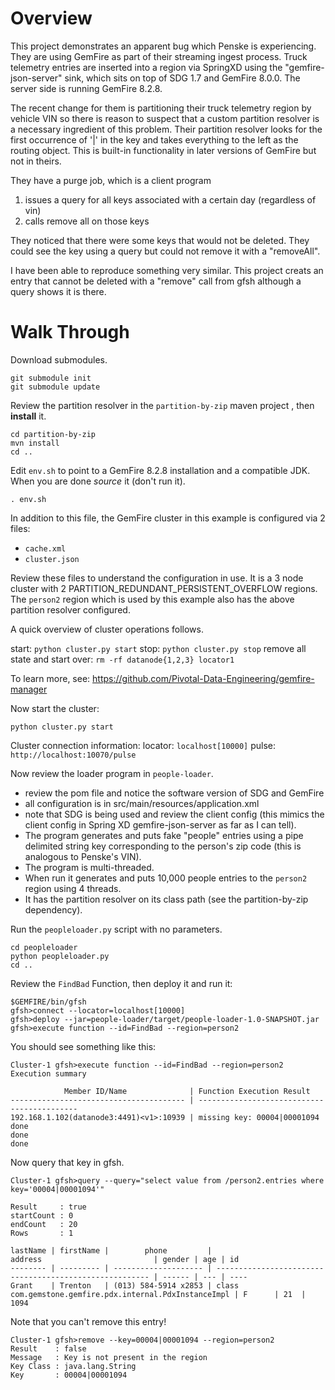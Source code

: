 # Overview

This project demonstrates an apparent bug which Penske is experiencing.  They
are using GemFire as part of their streaming ingest process.  Truck telemetry
entries are inserted into a region via SpringXD using the "gemfire-json-server"
sink, which sits on top of SDG 1.7 and GemFire 8.0.0.   The server side is
running GemFire 8.2.8.

The recent change for them is partitioning their truck telemetry region by
vehicle VIN so there is reason to suspect that a custom partition resolver
is a necessary ingredient of this problem.  Their partition resolver looks for
the first occurrence of '|' in the key and takes everything to the left as
the routing object.  This is built-in functionality in later versions of GemFire
but not in theirs.

They have a purge job, which is a client program  
1) issues a query for all keys associated with a certain day (regardless of vin)
2) calls remove all on those keys

They noticed that there were some keys that would not be deleted. They could
see the key using a query but could not remove it with a "removeAll".  

I have been able to reproduce something very similar. This project creats an
entry that cannot be deleted with a "remove" call from gfsh although a query
shows it is there.

# Walk Through

Download submodules.

```
git submodule init
git submodule update
```

Review the partition resolver in the `partition-by-zip` maven project , then
__install__ it.

```
cd partition-by-zip
mvn install
cd ..
```

Edit `env.sh` to point to a GemFire 8.2.8 installation and a compatible JDK.
When you are done _source_ it (don't run it).

```
. env.sh
```

In addition to this file, the GemFire cluster in this example is configured
via 2 files:

- `cache.xml`
- `cluster.json`

Review these files to understand the configuration in use.  It is a 3 node
cluster with 2 PARTITION_REDUNDANT_PERSISTENT_OVERFLOW regions.  The
`person2` region which is used by this example also has the above partition
resolver configured.

A quick overview of cluster operations follows.

start: `python cluster.py start`
stop: `python cluster.py stop`
remove all state and start over: `rm -rf datanode{1,2,3} locator1`

To learn more, see: https://github.com/Pivotal-Data-Engineering/gemfire-manager


Now start the cluster:

```
python cluster.py start
```

Cluster connection information:
locator: `localhost[10000]`
pulse: `http://localhost:10070/pulse`

Now review the loader program in `people-loader`.  

- review the pom file and notice the software version of SDG and GemFire
- all configuration is in src/main/resources/application.xml
- note that SDG is being used and review the client config (this mimics
  the client config in Spring XD gemfire-json-server as far as I can tell).
- The program generates and puts fake "people" entries using a pipe delimited
  string key corresponding to the person's zip code (this is analogous to
  Penske's VIN).
- The program is multi-threaded.
- When run it generates and puts 10,000 people entries to the `person2` region
  using 4 threads.
- It has the partition resolver on its class path (see the partition-by-zip
  dependency).

Run the `peopleloader.py` script with no parameters.

```
cd peopleloader
python peopleloader.py
cd ..
```

Review the `FindBad` Function, then deploy it and run it:

```
$GEMFIRE/bin/gfsh
gfsh>connect --locator=localhost[10000]
gfsh>deploy --jar=people-loader/target/people-loader-1.0-SNAPSHOT.jar
gfsh>execute function --id=FindBad --region=person2
```

You should see something like this:

```
Cluster-1 gfsh>execute function --id=FindBad --region=person2
Execution summary

            Member ID/Name              | Function Execution Result
--------------------------------------- | -------------------------------------------
192.168.1.102(datanode3:4491)<v1>:10939 | missing key: 00004|00001094
done
done
done
```

Now query that key in gfsh.

```
Cluster-1 gfsh>query --query="select value from /person2.entries where key='00004|00001094'"

Result     : true
startCount : 0
endCount   : 20
Rows       : 1

lastName | firstName |        phone         |                         address                         | gender | age | id
-------- | --------- | -------------------- | ------------------------------------------------------- | ------ | --- | ----
Grant    | Trenton   | (013) 584-5914 x2853 | class com.gemstone.gemfire.pdx.internal.PdxInstanceImpl | F      | 21  | 1094

```

Note that you can't remove this entry!

```
Cluster-1 gfsh>remove --key=00004|00001094 --region=person2
Result    : false
Message   : Key is not present in the region
Key Class : java.lang.String
Key       : 00004|00001094
```
